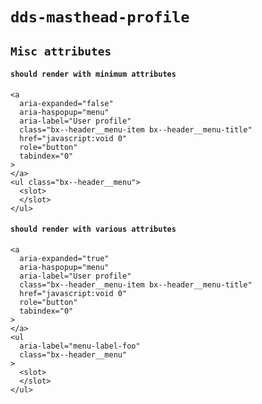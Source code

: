# `dds-masthead-profile`

## `Misc attributes`

####   `should render with minimum attributes`

```
<a
  aria-expanded="false"
  aria-haspopup="menu"
  aria-label="User profile"
  class="bx--header__menu-item bx--header__menu-title"
  href="javascript:void 0"
  role="button"
  tabindex="0"
>
</a>
<ul class="bx--header__menu">
  <slot>
  </slot>
</ul>

```

####   `should render with various attributes`

```
<a
  aria-expanded="true"
  aria-haspopup="menu"
  aria-label="User profile"
  class="bx--header__menu-item bx--header__menu-title"
  href="javascript:void 0"
  role="button"
  tabindex="0"
>
</a>
<ul
  aria-label="menu-label-foo"
  class="bx--header__menu"
>
  <slot>
  </slot>
</ul>

```

